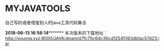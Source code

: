 # MYJAVATOOLS
自己写的或者借鉴别人的java工具代码集合



**************2018-06-13 16:56:14*********************
本次版本的下载地址：http://youmw.xyz:8000/JAVA/down/d7fc70c64c36cd12545183dbfac57d23.jar
